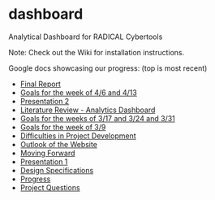 # dashboard
Analytical Dashboard for RADICAL Cybertools


Note: Check out the Wiki for installation instructions.

Google docs showcasing our progress: (top is most recent)

- [Final Report](https://docs.google.com/document/d/1ngr8YlnWsXob8Bai2WKbaX8ei22xZy483wRVYxATxNA/edit?usp=sharing)
- [Goals for the week of 4/6 and 4/13](https://docs.google.com/document/d/1b7DxKENG_l1ELraNAXb9Rmay3Fuc8K7acwN-XaeOg-Y/edit?usp=sharing)
- [Presentation 2](https://docs.google.com/presentation/d/1bbHIWt2cjTvsoXg3_LNjhjpxHrm2s1wGMIgsziji1Ow/edit?usp=sharing)
- [Literature Review - Analytics Dashboard](https://docs.google.com/document/d/19ua1AzgES4m9dC6rw0sFWqCqmzvfgIX958Rp-nXIaKs/edit?usp=sharing)
- [Goals for the weeks of 3/17 and 3/24 and 3/31](https://drive.google.com/open?id=1KxBHDsVgSSHWUAYQ_hb-PGTWKh2hHIRAp8w8dGQsdB4)
- [Goals for the week of 3/9](https://drive.google.com/open?id=1G12fOxjjpa2FJU9JVTPE__x5al4yOu-MwMjH66ogPm8)
- [Difficulties in Project Development](https://docs.google.com/document/d/1J55yu61a-p80qsEXfc1Szily2n9A5jHgQXhDU0G9ayw/edit?usp=sharing)
- [Outlook of the Website](https://docs.google.com/document/d/14gEB7AsSpiYN-ZpoLaFJixrwqIKFymB76tpMFwCzzkU/edit?usp=sharing)
- [Moving Forward](https://docs.google.com/document/d/1ask-2Sug9yYWLTH6GuwX3SG8ReTFn5pnQfQeSqkDqhc/edit?usp=sharing)
- [Presentation 1](https://docs.google.com/presentation/d/108Zd9rjK0M3m7Ge74ow7HvRIUYWuZSJeMoZhAujKe9s/edit?usp=sharing)
- [Design Specifications](https://docs.google.com/document/d/1mS28J0U-uS1NY37EMEcUGzjYNOq6MNt-4idLEOZAleU/edit?usp=sharing)
- [Progress](https://docs.google.com/document/d/1iuHx_HkJ9wRv0s0hrWKwWCXNKFK4angKTgAOvfRGoYM/edit?usp=sharing)
- [Project Questions](https://docs.google.com/document/d/1L9aFmXY8rBtDXetnb6t0fTYmHIleFUY3GR8Q1F88JII/edit?usp=sharing)
